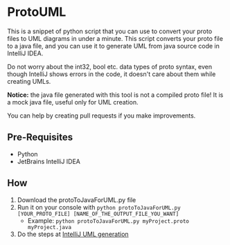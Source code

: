 # ProtoUML

This is a snippet of python script that you can use to convert your proto files to UML diagrams in under a minute. This script converts your proto file to a java file, and you can use it to generate UML from java source code in IntelliJ IDEA.

Do not worry about the int32, bool etc. data types of proto syntax, even though IntelliJ shows errors in the code, it doesn't care about them while creating UMLs.

**Notice:** the java file generated with this tool is not a compiled proto file! It is a mock java file, useful only for UML creation.

You can help by creating pull requests if you make improvements.

## Pre-Requisites
- Python
- JetBrains IntelliJ IDEA

## How
1. Download the protoToJavaForUML.py file
2. Run it on your console with ```python protoToJavaForUML.py [YOUR_PROTO_FILE] [NAME_OF_THE_OUTPUT_FILE_YOU_WANT]```
    - Example: ```python protoToJavaForUML.py myProject.proto myProject.java```
3. Do the steps at [IntelliJ UML generation](https://www.jetbrains.com/help/idea/class-diagram.html#analyze_class)
